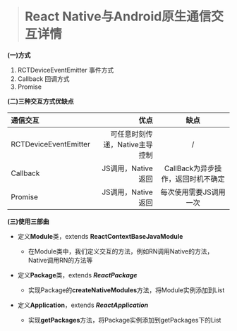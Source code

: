 > # React Native与Android原生通信交互详情

**(一)方式**

1. RCTDeviceEventEmitter 事件方式
2. Callback 回调方式
3. Promise

**(二)三种交互方式优缺点**

| 通信交互     | 优点 | 缺点   |
| :------- | ----: | :---: |
| RCTDeviceEventEmitter | 可任意时刻传递，Native主导控制 |  /   |
| Callback    | JS调用，Native返回   |  CallBack为异步操作，返回时机不确定   |
| Promise     | JS调用，Native返回    |  每次使用需要JS调用一次  |

**(三)使用三部曲**

- 定义**Module**类，extends **ReactContextBaseJavaModule**
    - 在Module类中，我们定义交互的方法，例如RN调用Native的方法，Native调用RN的方法等

- 定义**Package**类，extends ***ReactPackage***
    - 实现Package的**createNativeModules**方法，将Module实例添加到List

- 定义**Application**，extends ***ReactApplication***
    - 实现**getPackages**方法，将Package实例添加到getPackages下的List
    
